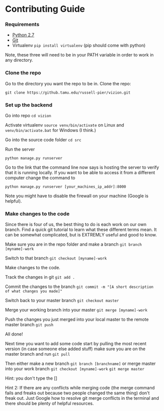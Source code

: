 # Contributing Guide

### Requirements
- [Python 2.7](https://www.python.org/downloads/)
- [Git](https://git-scm.com/downloads)
- Virtualenv `pip install virtualenv` (pip should come with python)

Note, these three will need to be in your PATH variable in order to work in any directory.

### Clone the repo



Go to the directory you want the repo to be in. Clone the repo:
```
git clone https://github.tamu.edu/russell-pier/vizion.git
```

### Set up the backend
Go into repo `cd vizion`

Activate virtualenv `source venv/bin/activate` on Linux and `venv/bin/activate.bat` for Windows (I think.)

Go into the source code folder `cd src` 

Run the server
```
python manage.py runserver
``` 
Go to the link that the command line now says is hosting the server to verify that it is running locally. If you want to be able to access it from a different computer change the command to 
```
python manage.py runserver [your_machines_ip_addr]:8000
```
Note you might have to disable the firewall on your machine (Google is helpful).

### Make changes to the code
Since there is four of us, the best thing to do is each work on our own branch. Find a quick git tutorial to learn what these different terms mean. It can be somewhat complicated, but is EXTREMLY useful and good to know.

Make sure you are in the repo folder and make a branch `git branch [myname]-work`

Switch to that branch `git checkout [myname]-work`

Make changes to the code.

Track the changes in git `git add .`

Commit the changes to the branch `git commit -m "[A short description of what changes you made]"`

Switch back to your master branch `git checkout master`

Merge your working branch into your master `git merge [myname]-work`

Push the changes you just merged into your local master to the remote master branch `git push`

All done!

Next time you want to add some code start by pulling the most recent version (in case someone else added stuff) make sure you are on the master branch and run `git pull`

Then either make a new branch `git branch [branchname]` or merge master into your work branch `git checkout [myname]-work` `git merge master`

Hint: you don't type the []

Hint 2: If there are any conflicts while merging code (the merge command fails and freaks out because two people changed the same thing) don't freak out. Just Google how to resolve git merge conflicts in the terminal and there should be plenty of helpful resources.
